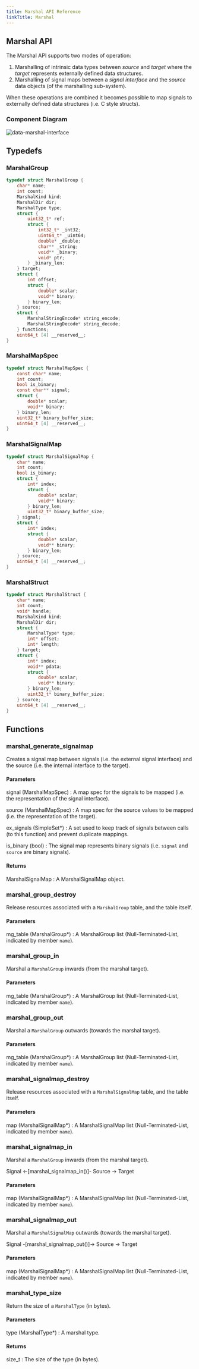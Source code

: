 ```yaml
---
title: Marshal API Reference
linkTitle: Marshal
---
```

## Marshal API


The Marshal API supports two modes of operation:

1. Marshalling of intrinsic data types between _source_ and _target_ where the
   _target_ represents externally defined data structures.
2. Marshalling of signal maps between a _signal interface_ and the _source_
   data objects (of the marshalling sub-system).

When these operations are combined it becomes possible to map signals to
externally defined data structures (i.e. C style structs).


### Component Diagram

<div hidden>

```plantuml
@startuml data-marshal-interface

skinparam nodesep 55
skinparam ranksep 40

title Marshal Interface

interface "Signals" as sig
package "Controller" {
    component "Source" as sou
    component "Target" as tar
}

sig -right-> sou : out
sig <-right- sou : in
sou -right-> tar : out
sou <-right- tar : in

center footer Dynamic Simulation Environment

@enduml
```

</div>

![data-marshal-interface](data-marshal-interface.png)



## Typedefs

### MarshalGroup

```c
typedef struct MarshalGroup {
    char* name;
    int count;
    MarshalKind kind;
    MarshalDir dir;
    MarshalType type;
    struct {
        uint32_t* ref;
        struct {
            int32_t* _int32;
            uint64_t* _uint64;
            double* _double;
            char** _string;
            void** _binary;
            void* ptr;
        } _binary_len;
    } target;
    struct {
        int offset;
        struct {
            double* scalar;
            void** binary;
        } binary_len;
    } source;
    struct {
        MarshalStringEncode* string_encode;
        MarshalStringDecode* string_decode;
    } functions;
    uint64_t [4] __reserved__;
}
```

### MarshalMapSpec

```c
typedef struct MarshalMapSpec {
    const char* name;
    int count;
    bool is_binary;
    const char** signal;
    struct {
        double* scalar;
        void** binary;
    } binary_len;
    uint32_t* binary_buffer_size;
    uint64_t [4] __reserved__;
}
```

### MarshalSignalMap

```c
typedef struct MarshalSignalMap {
    char* name;
    int count;
    bool is_binary;
    struct {
        int* index;
        struct {
            double* scalar;
            void** binary;
        } binary_len;
        uint32_t* binary_buffer_size;
    } signal;
    struct {
        int* index;
        struct {
            double* scalar;
            void** binary;
        } binary_len;
    } source;
    uint64_t [4] __reserved__;
}
```

### MarshalStruct

```c
typedef struct MarshalStruct {
    char* name;
    int count;
    void* handle;
    MarshalKind kind;
    MarshalDir dir;
    struct {
        MarshalType* type;
        int* offset;
        int* length;
    } target;
    struct {
        int* index;
        void** pdata;
        struct {
            double* scalar;
            void** binary;
        } binary_len;
        uint32_t* binary_buffer_size;
    } source;
    uint64_t [4] __reserved__;
}
```

## Functions

### marshal_generate_signalmap

Creates a signal map between signals (i.e. the external signal
interface) and the source (i.e. the internal interface to the target).

#### Parameters

signal (MarshalMapSpec)
: A map spec for the signals to be mapped (i.e. the representation of
the signal interface).

source (MarshalMapSpec)
: A map spec for the source values to be mapped (i.e. the representation
of the target).

ex_signals (SimpleSet*)
: A set used to keep track of signals between calls (to this function)
and prevent duplicate mappings.

is_binary (bool)
: The signal map represents binary signals (i.e. `signal` and `source`
are binary signals).

#### Returns

MarshalSignalMap
: A MarshalSignalMap object.



### marshal_group_destroy

Release resources associated with a `MarshalGroup` table, and the table itself.

#### Parameters

mg_table (MarshalGroup*)
: A MarshalGroup list (Null-Terminated-List, indicated by member `name`).



### marshal_group_in

Marshal a `MarshalGroup` inwards (from the marshal target).

#### Parameters

mg_table (MarshalGroup*)
: A MarshalGroup list (Null-Terminated-List, indicated by member `name`).



### marshal_group_out

Marshal a `MarshalGroup` outwards (towards the marshal target).

#### Parameters

mg_table (MarshalGroup*)
: A MarshalGroup list (Null-Terminated-List, indicated by member `name`).



### marshal_signalmap_destroy

Release resources associated with a `MarshalSignalMap` table, and the
table itself.

#### Parameters

map (MarshalSignalMap*)
: A MarshalSignalMap list (Null-Terminated-List, indicated by member
`name`).



### marshal_signalmap_in

Marshal a `MarshalGroup` inwards (from the marshal target).

Signal <-[marshal_signalmap_in()]- Source -> Target

#### Parameters

map (MarshalSignalMap*)
: A MarshalSignalMap list (Null-Terminated-List, indicated by member
`name`).



### marshal_signalmap_out

Marshal a `MarshalSignalMap` outwards (towards the marshal target).

Signal -[marshal_signalmap_out()]-> Source -> Target

#### Parameters

map (MarshalSignalMap*)
: A MarshalSignalMap list (Null-Terminated-List, indicated by member
`name`).



### marshal_type_size

Return the size of a `MarshalType` (in bytes).

#### Parameters

type (MarshalType*)
: A marshal type.

#### Returns

size_t
: The size of the type (in bytes).



